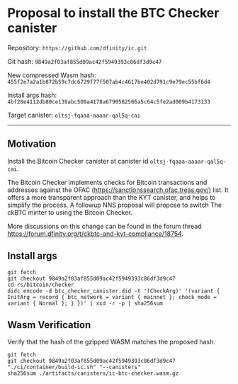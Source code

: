 # Proposal to install the BTC Checker canister

Repository: `https://github.com/dfinity/ic.git`

Git hash: `9849a2f03af855d09ac42f5949393c86df3d9c47`

New compressed Wasm hash: `455f2e7a2a1b872b59c7dc6729f77f507ab4c4617be402d791c9e79ec55bf6d4`

Install args hash: `4bf28e4112db80ce139abc509a4178a6790582566a5c64c5fe2ad009b4173133`

Target canister: `oltsj-fqaaa-aaaar-qal5q-cai`

---

## Motivation

Install the Bitcoin Checker canister at canister id `oltsj-fqaaa-aaaar-qal5q-cai`.

The Bitcoin Checker implements checks for Bitcoin transactions and addresses against the OFAC (https://sanctionssearch.ofac.treas.gov/) list.
It offers a more transparent approach than the KYT canister, and helps to simplify the process.
A followup NNS proposal will propose to switch The ckBTC minter to using the Bitcoin Checker.

More discussions on this change can be found in the forum thread https://forum.dfinity.org/t/ckbtc-and-kyt-compliance/18754.

## Install args

```
git fetch
git checkout 9849a2f03af855d09ac42f5949393c86df3d9c47
cd rs/bitcoin/checker
didc encode -d btc_checker_canister.did -t '(CheckArg)' '(variant { InitArg = record { btc_network = variant { mainnet }; check_mode = variant { Normal }; } })' | xxd -r -p | sha256sum
```

## Wasm Verification

Verify that the hash of the gzipped WASM matches the proposed hash.

```
git fetch
git checkout 9849a2f03af855d09ac42f5949393c86df3d9c47
"./ci/container/build-ic.sh" "--canisters"
sha256sum ./artifacts/canisters/ic-btc-checker.wasm.gz
```

